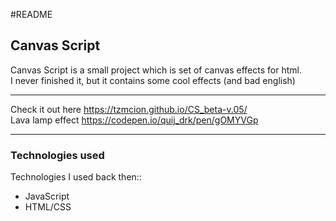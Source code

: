 #README

## Canvas Script
Canvas Script is a small project which is set of canvas effects for html. <br />
I never finished it, but it contains some cool effects (and bad english)

---

Check it out here https://tzmcion.github.io/CS_beta-v.05/ </br>
Lava lamp effect https://codepen.io/quij_drk/pen/gOMYVGp

---
### Technologies used
Technologies I used back then::
* JavaScript
* HTML/CSS
